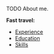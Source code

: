 
TODO About me.

__Fast travel:__
- [Experience](#experience)
- [Education](#education)
- [Skills](#skills)